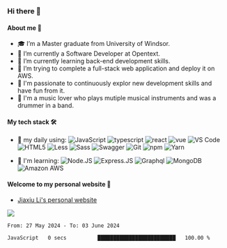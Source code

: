 ### Hi there 👋
#### About me 🧑
- 🎓 I’m a Master graduate from University of Windsor.
- 🏢 I’m currently a Software Developer at Opentext.
- 📖 I’m currently learning back-end development skills.
- 🤔 I’m trying to complete a full-stack web application and deploy it on AWS.
- 🥇 I'm passionate to continuously explor new development skills and have fun from it.
- 🎸 I'm a music lover who plays mutiple musical instruments and was a drummer in a band.

#### My tech stack 🛠
- 🚀 my daily using:
  ![JavaScript](https://img.shields.io/badge/-JavaScript-black?style=plastic&logo=javascript)
  ![typescript](https://img.shields.io/badge/-typescript-black?style=plastic&logo=typescript)
  ![react](https://img.shields.io/badge/-react-lightgrey?style=plastic&logo=react)
  ![vue](https://img.shields.io/badge/-vue-lightgrey?style=plastic&logo=Vue.js)
  ![VS Code](https://img.shields.io/badge/-VS%20Code-007ACC?style=plastic&logo=visual-studio-code)
  ![HTML5](https://img.shields.io/badge/-html-green?style=plastic&logo=HTML5)
  ![Less](https://img.shields.io/badge/-Less-orange?style=plastic&logo=Less)
  ![Sass](https://img.shields.io/badge/-Sass-yellowgreen?style=plastic&logo=Sass)
  ![Swagger](https://img.shields.io/badge/-Swagger-yellow?style=plastic&logo=Swagger)
  ![Git](https://img.shields.io/badge/-git-black?style=plastic&logo=Git)
  ![npm](https://img.shields.io/badge/-npm-yellow?style=plastic&logo=npm)
  ![Yarn](https://img.shields.io/badge/-yarn-blue?style=plastic&logo=Yarn)  
  
- 💪 I'm learning:
  ![Node.JS](https://img.shields.io/badge/-Node.JS-black?style=plastic&logo=Node.js)
  ![Express.JS](https://img.shields.io/badge/-Express.JS-c7b198?style=plastic&logo=Express)
  ![Graphql](https://img.shields.io/badge/-Graphql-E10098?style=plastic&logo=Graphql)
  ![MongoDB](https://img.shields.io/badge/-MongoDB-black?style=plastic&logo=mongodb)
  ![Amazon AWS](https://img.shields.io/badge/Amazon%20AWS-232F3E?style=plastic&logo=amazon-aws)  
  
#### Welcome to my personal website 🎨
- [Jiaxiu Li's personal website](https://www.coder-lijiaxiu.com)

![](https://github-readme-stats.vercel.app/api?username=jiaxiuli)

<!--START_SECTION:waka-->

```txt
From: 27 May 2024 - To: 03 June 2024

JavaScript   0 secs          █████████████████████████   100.00 %
```

<!--END_SECTION:waka-->
